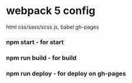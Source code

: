 # webpack 5 config

html
css/sass/scss
js, babel
gh-pages

### npm start - for start
### npm run build - for build
### npm run deploy - for deploy on gh-pages
